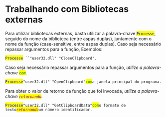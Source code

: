 # Trabalhando com Bibliotecas externas

Para utilizar bibliotecas externas, basta utilizar a palavra-chave <mark style="color:blue;">`Processe`</mark>, seguido do nome da biblioteca (entre aspas duplas), juntamente com o nome da função (case-sensitive, entre aspas duplas). Caso seja necessário repassar argumentos para a função,  Exemplos:

<mark style="color:blue;">`Processe`</mark>` ``"user32.dll" "CloseClipboard".`



Caso seja necessário repassar argumentos para a função, _utilize a palavra-chave_ _<mark style="color:green;">`com`</mark>_.

<mark style="color:blue;">`Processe`</mark>`"user32.dll" "OpenClipboard"`<mark style="color:green;">`com`</mark>`a janela principal do programa.`



Para obter o valor de retorno da função que foi invocada, _utilize a palavra-chave_ _<mark style="color:purple;">`retornando`</mark>_.

<mark style="color:blue;">`Processe`</mark>`"user32.dll" "GetClipboardData"`<mark style="color:green;">`com`</mark>`o formato de texto`_<mark style="color:purple;">`retornando`</mark>_`um número identificador.`
